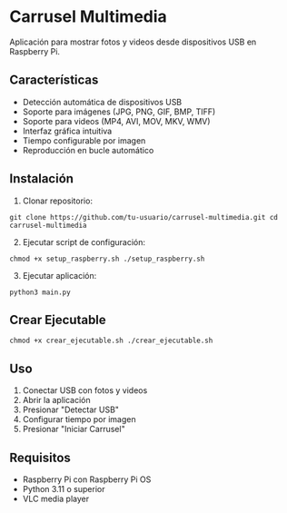 # Carrusel Multimedia

Aplicación para mostrar fotos y videos desde dispositivos USB en Raspberry Pi.

## Características

- Detección automática de dispositivos USB
- Soporte para imágenes (JPG, PNG, GIF, BMP, TIFF)
- Soporte para videos (MP4, AVI, MOV, MKV, WMV)
- Interfaz gráfica intuitiva
- Tiempo configurable por imagen
- Reproducción en bucle automático

## Instalación

1. Clonar repositorio:

`git clone https://github.com/tu-usuario/carrusel-multimedia.git
cd carrusel-multimedia`

2. Ejecutar script de configuración:

``chmod +x setup_raspberry.sh
./setup_raspberry.sh``

3. Ejecutar aplicación:

`python3 main.py`


## Crear Ejecutable

`chmod +x crear_ejecutable.sh
./crear_ejecutable.sh`


## Uso

1. Conectar USB con fotos y videos
2. Abrir la aplicación
3. Presionar "Detectar USB"
4. Configurar tiempo por imagen
5. Presionar "Iniciar Carrusel"

## Requisitos

- Raspberry Pi con Raspberry Pi OS
- Python 3.11 o superior
- VLC media player